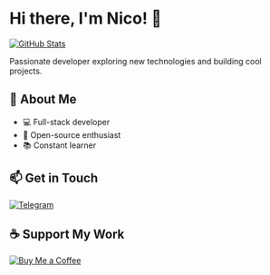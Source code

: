 # Hi there, I'm Nico! 👋

[![GitHub Stats](https://github-readme-stats-sigma-five.vercel.app/api?username=MrNico98&show_icons=true&theme=merko&hide_border=true)](https://github.com/MrNico98)

Passionate developer exploring new technologies and building cool projects.

## 🌟 About Me
- 💻 Full-stack developer
- 🚀 Open-source enthusiast
- 📚 Constant learner

## 📫 Get in Touch
[![Telegram](https://img.shields.io/badge/Telegram-Contact%20Me-blue?style=for-the-badge&logo=telegram)](https://t.me/mrnico98)

## ☕ Support My Work
[![Buy Me a Coffee](https://img.shields.io/badge/Ko--fi-Support%20Me-orange?style=for-the-badge&logo=kofi)](https://ko-fi.com/winhubx)
